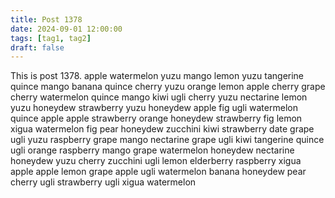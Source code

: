 ```yaml
---
title: Post 1378
date: 2024-09-01 12:00:00
tags: [tag1, tag2]
draft: false
---
```

This is post 1378.
apple
watermelon
yuzu
mango
lemon
yuzu
tangerine
quince
mango
banana
quince
cherry
yuzu
orange
lemon
apple
cherry
grape
cherry
watermelon
quince
mango
kiwi
ugli
cherry
yuzu
nectarine
lemon
yuzu
honeydew
strawberry
yuzu
honeydew
apple
fig
ugli
watermelon
quince
apple
apple
strawberry
orange
honeydew
strawberry
fig
lemon
xigua
watermelon
fig
pear
honeydew
zucchini
kiwi
strawberry
date
grape
ugli
yuzu
raspberry
grape
mango
nectarine
grape
ugli
kiwi
tangerine
quince
ugli
orange
raspberry
mango
grape
watermelon
honeydew
nectarine
honeydew
yuzu
cherry
zucchini
ugli
lemon
elderberry
raspberry
xigua
apple
apple
lemon
grape
apple
ugli
watermelon
banana
honeydew
pear
cherry
ugli
strawberry
ugli
xigua
watermelon

